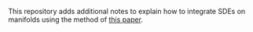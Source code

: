 This repository adds additional notes to explain how to integrate SDEs on manifolds using the method of [this paper](https://arxiv.org/abs/2406.02879).
